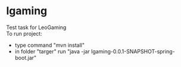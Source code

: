 # lgaming
Test task for LeoGaming
<br>
To run project:
 - type command "mvn install"
 - in folder "targer" run "java -jar lgaming-0.0.1-SNAPSHOT-spring-boot.jar"
